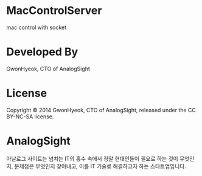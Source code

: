 MacControlServer
================
mac control with socket 


Developed By
=============
GwonHyeok, CTO of AnalogSight


License
========
Copyright © 2014 GwonHyeok, CTO of AnalogSight, released under the CC BY-NC-SA license.


AnalogSight
===========
아날로그 사이트는 넘치는 IT의 홍수 속에서 정말 현대인들이 필요로 하는 것이 무엇인지, 문제점은 무엇인지 찾아내고, 이를 IT 기술로 해결하고자 하는 스타트업입니다.
